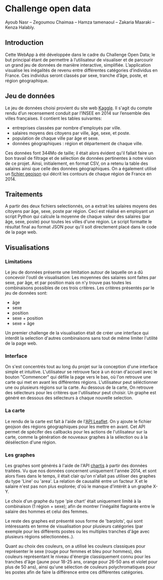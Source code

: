 # Challenge open data
Ayoub Nasr – Zegoumou Chaimaa – Hamza tamenaoul – Zakaria Maaraki – Kenza Halably.

## Introduction
Cette WebApp à été développée dans le cadre du Challenge Open Data; le but principal étant de permettre à l’utilisateur de visualiser et de parcourir un grand jeu de données de manière interactive, simplifiée. 
L’application visualise les inégalités de revenu entre différentes catégories d’individus en France. Ces individus seront classés par sexe, tranche d’âge, poste, et région géographique.

## Jeu de données
Le jeu de données choisi provient du site web  [Kaggle](https://www.kaggle.com/etiennelq/french-employment-by-town). Il s'agit du compte rendu d’un recensement conduit par l’INSEE en 2014 sur l’ensemble des villes françaises. Il contient les tables suivantes:

- entreprises classées par nombre d'employés par ville.
- salaires moyens des citoyens par ville, âge, sexe, et poste.
- population de chaque ville par âge et sexe.
- données géographiques : région et département de chaque ville. 

Ces données font 344Mo de taille; il était alors évident qu'il fallait faire un bon travail de filtrage et de sélection de données pertinentes à notre vision de ce projet. Ainsi, initialement, en format CSV, on a retenu la table des salaires ainsi que celle des données géographiques.
On a également utilisé un [fichier geojson](https://github.com/gregoiredavid/france-geojson/blob/298b2cf21ebe12be4dafcf22b3ca6c6cb4f9e225/regions.geojson) qui décrit les contours de chaque région de France en 2014.

## Traitements
A partir des deux fichiers selectionnés, on a extrait les salaires moyens des citoyens par âge, sexe, poste par région.
Ceci est réalisé en employant un script Python qui calcule la moyenne de chaque valeur des salaires (par âge, sexe, poste) pour toutes les villes d'une région. Le script formatte le résultat final au format JSON pour qu'il soit directement placé dans le code de la page web.

## Visualisations

### Limitations
Le jeu de données présente une limitation autour de laquelle on a dû concevoir l'outil de visualisation: 
Les moyennes des salaires sont faites par sexe, par âge, et par position mais on n'y trouve pas toutes les combinaisons possibles de ces trois critères. Les critères présentés par le jeu de données sont:

- âge
- sexe
- position
- sexe + position
- sexe + âge

Un premier challenge de la visualisation était de créer une interface qui interdit la selection d'autres combinaisons sans tout de même limiter l'utilité de la page web. 

### Interface
On s'est concentrés tout au long du projet sur la conception d'une interface simple et intuitive.
L'utilisateur se retrouve face à un écran d'accueil avec le bouton "Commencer" qui défile la page vers le bas, où l'on retrouve une carte qui met en avant les différentes régions. L'utilisateur peut séléctionner une ou plusieurs régions sur la carte.
Au dessous de la carte, On retrouve des sélecteurs pour les critères que l'utilisateur peut choisir.
Un graphe est généré en dessous des sélecteurs à chaque nouvelle selection.


### La carte
Le rendu de la carte est fait à l'aide de l'[API Leaflet](https://leafletjs.com). On y ajoute le fichier geojson des régions géographiques pour les mettre en avant. Cet API permet de spécifer des callbacks pour les actions de l'utilisateur sur la carte, comme la génération de nouveaux graphes à la sélection ou à la désélection d'une région.

### Les graphes
Les graphes sont générés à l'aide de l'API [chartjs](https://www.chartjs.org/) à partir des données traitées.
Vu que nos données concernent uniquement l'année 2014, et sont alors fixes dans le temps, il était clair qu'on n'allait pas utiliser des graphes du type 'Line' ou 'area'. La relation de causalité entre un facteur X et le salaire n'est pas non plus explorée; d'où le manque d'intérêt à un graphe X-Y. 

Le choix d'un graphe du type 'pie chart' était uniquement limité à la combinaison (1 région + sexe); afin de montrer l'inégalité flagrante entre le salaire des hommes et celui des femmes.

Le reste des graphes est présenté sous forme de 'barplots', qui sont intéressants en terme de visualisation pour plusieurs catégories (par exemple pour les différents postes ou les multiples tranches d'âge avec plusieurs régions sélectionnées..).

Quant au choix des couleurs, on a utilisé les couleurs classiques pour représenter le sexe (rouge pour femmes et bleu pour hommes), des couleurs représentant le niveau d'énergie classiquement connu pour les tranches d'âge (jaune pour 18-25 ans, orange pour 26-50 ans et violet pour plus de 50 ans), ainsi qu'une sélection de couleurs polychromatiques pour les postes afin de faire la différence entre ces différentes catégories.
